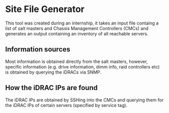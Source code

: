 # Site File Generator
This tool was created during an internship, it takes an input file containg a list of salt masters and Chassis Management Controllers (CMCs) and generates an output containing an inventory of all reachable servers.

## Information sources
Most information is obtained directly from the salt masters, however, specific information (e.g. drive information, dimm info, raid controllers etc) is obtained by querying the iDRACs via SNMP. 

## How the iDRAC IPs are found
The iDRAC IPs are obtained by SSHing into the CMCs and querying them for the iDRAC IPs of certain servers (specified by service tag).
